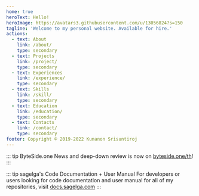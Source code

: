 ```yaml
---
home: true
heroText: Hello!
heroImage: https://avatars3.githubusercontent.com/u/13056824?s=150
tagline: 'Welcome to my personal website. Available for hire.'
actions:
  - text: About
    link: /about/
    type: secondary
  - text: Projects
    link: /project/
    type: secondary
  - text: Experiences
    link: /experience/
    type: secondary
  - text: Skills
    link: /skill/
    type: secondary
  - text: Education
    link: /education/
    type: secondary
  - text: Contacts
    link: /contact/
    type: secondary
footer: Copyright © 2019-2022 Kunanon Srisuntiroj
---
```


::: tip ByteSide.one
News and deep-down review is now on [byteside.one/th](https://byteside.one/th/)!
:::

::: tip sagelga's Code Documentation + User Manual
For developers or users looking for code documentation and user manual for all of my repositories, visit [docs.sagelga.com](https://docs.sagelga.com)
:::

